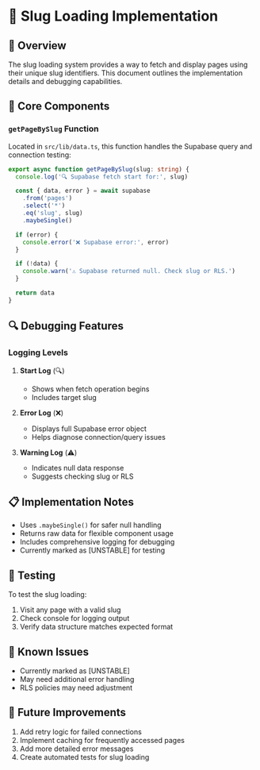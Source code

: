 # 📌 Slug Loading Implementation

## 🔄 Overview
The slug loading system provides a way to fetch and display pages using their unique slug identifiers. This document outlines the implementation details and debugging capabilities.

## 🧩 Core Components

### `getPageBySlug` Function
Located in `src/lib/data.ts`, this function handles the Supabase query and connection testing:

```typescript
export async function getPageBySlug(slug: string) {
  console.log('🔍 Supabase fetch start for:', slug)

  const { data, error } = await supabase
    .from('pages')
    .select('*')
    .eq('slug', slug)
    .maybeSingle()

  if (error) {
    console.error('❌ Supabase error:', error)
  }

  if (!data) {
    console.warn('⚠️ Supabase returned null. Check slug or RLS.')
  }

  return data
}
```

## 🔍 Debugging Features

### Logging Levels
1. **Start Log** (🔍)
   - Shows when fetch operation begins
   - Includes target slug

2. **Error Log** (❌)
   - Displays full Supabase error object
   - Helps diagnose connection/query issues

3. **Warning Log** (⚠️)
   - Indicates null data response
   - Suggests checking slug or RLS

## 📋 Implementation Notes

* Uses `.maybeSingle()` for safer null handling
* Returns raw data for flexible component usage
* Includes comprehensive logging for debugging
* Currently marked as [UNSTABLE] for testing

## 🔧 Testing

To test the slug loading:
1. Visit any page with a valid slug
2. Check console for logging output
3. Verify data structure matches expected format

## 🚧 Known Issues

* Currently marked as [UNSTABLE]
* May need additional error handling
* RLS policies may need adjustment

## 📝 Future Improvements

1. Add retry logic for failed connections
2. Implement caching for frequently accessed pages
3. Add more detailed error messages
4. Create automated tests for slug loading 